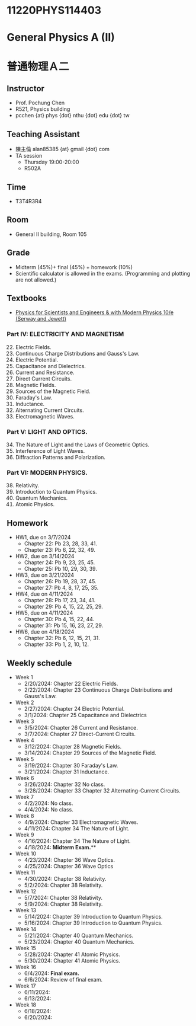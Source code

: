 # 11220PHYS114403
# General Physics A (II)
# 普通物理Ａ二

## Instructor
* Prof. Pochung Chen
* R521, Physics building
* pcchen {at} phys {dot} nthu {dot} edu {dot} tw

## Teaching Assistant
* 陳主倫 alan85385 {at} gmail {dot} com
* TA session
  * Thursday 19:00-20:00
  * R502A

## Time
* T3T4R3R4

## Room
* General II building, Room 105

## Grade
* Midterm (45%)+ final (45%) + homework (10%)
* Scientific calculator is allowed in the exams. (Programming and plotting are not allowed.)

## Textbooks
* [Physics for Scientists and Engineers & with Modern Physics 10/e (Serway and Jewett)](https://www.tsanghai.com.tw/book_detail.php?c=264&no=3826#p=1)

### Part IV: ELECTRICITY AND MAGNETISM
22. Electric Fields.
23. Continuous Charge Distributions and Gauss's Law.
24. Electric Potential.
25. Capacitance and Dielectrics.
26. Current and Resistance.
27. Direct Current Circuits.
28. Magnetic Fields.
29. Sources of the Magnetic Field.
30. Faraday's Law.
31. Inductance.
32. Alternating Current Circuits.
33. Electromagnetic Waves.

### Part V: LIGHT AND OPTICS.
34. The Nature of Light and the Laws of Geometric Optics.
36. Interference of Light Waves.
37. Diffraction Patterns and Polarization.

### Part VI: MODERN PHYSICS.
38. Relativity.
39. Introduction to Quantum Physics.
40. Quantum Mechanics.
41. Atomic Physics.

## Homework
* HW1, due on 3/7/2024
  * Chapter 22: Pb 23, 28, 33, 41.
  * Chapter 23: Pb 6, 22, 32, 49.
* HW2, due on 3/14/2024
  * Chapter 24: Pb 9, 23, 25, 45.
  * Chapter 25: Pb 10, 29, 30, 39.
* HW3, due on 3/21/2024
  * Chapter 26: Pb 19, 28, 37, 45.
  * Chapter 27: Pb 4, 8, 17, 25, 35.
* HW4, due on 4/11/2024
  * Chapter 28: Pb 17, 23, 34, 41.
  * Chapter 29: Pb 4, 15, 22, 25, 29.
* HW5, due on 4/11/2024
  * Chapter 30: Pb 4, 15, 22, 44.
  * Chapter 31: Pb 15, 16, 23, 27, 29.
* HW6, due on 4/18/2024
  * Chapter 32: Pb 6, 12, 15, 21, 31.
  * Chapter 33: Pb 1, 2, 10, 12.

## Weekly schedule
* Week 1
  * 2/20/2024: Chapter 22 Electric Fields.
  * 2/22/2024: Chapter 23 Continuous Charge Distributions and Gauss's Law.
* Week 2
  * 2/27/2024: Chapter 24 Electric Potential.
  * 3/1/2024: Chapter 25 Capacitance and Dielectrics
* Week 3
  * 3/5/2024: Chapter 26 Current and Resistance.
  * 3/7/2024: Chapter 27 Direct-Current Circuits.
* Week 4
  * 3/12/2024: Chapter 28 Magnetic Fields.
  * 3/14/2024: Chapter 29 Sources of the Magnetic Field.
* Week 5
  * 3/19/2024: Chapter 30 Faraday's Law.
  * 3/21/2024: Chapter 31 Inductance.
* Week 6
  * 3/26/2024: Chapter 32 No class.
  * 3/28/2024: Chapter 33 Chapter 32 Alternating-Current Circuits.
* Week 7
  * 4/2/2024: No class.
  * 4/4/2024: No class.
* Week 8
  * 4/9/2024: Chapter 33 Electromagnetic Waves.
  * 4/11/2024: Chapter 34 The Nature of Light.
* Week 9
  * 4/16/2024: Chapter 34 The Nature of Light.
  * 4/18/2024: **Midterm Exam.****
* Week 10
  * 4/23/2024: Chapter 36 Wave Optics.
  * 4/25/2024: Chapter 36 Wave Optics
* Week 11
  * 4/30/2024: Chapter 38 Relativity.
  * 5/2/2024: Chapter 38 Relativity.
* Week 12
  * 5/7/2024: Chapter 38 Relativity.
  * 5/9/2024: Chapter 38 Relativity.
* Week 13
  * 5/14/2024: Chapter 39 Introduction to Quantum Physics.
  * 5/16/2024: Chapter 39 Introduction to Quantum Physics.
* Week 14
  * 5/21/2024: Chapter 40 Quantum Mechanics.
  * 5/23/2024: Chapter 40 Quantum Mechanics.
* Week 15
  * 5/28/2024: Chapter 41 Atomic Physics.
  * 5/30/2024: Chapter 41 Atomic Physics.
* Week 16
  * 6/4/2024: **Final exam.**
  * 6/6/2024: Review of final exam.
* Week 17
  * 6/11/2024:
  * 6/13/2024:
* Week 18
  * 6/18/2024:
  * 6/20/2024:

